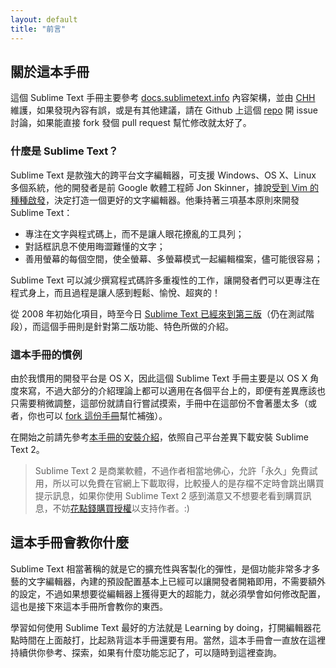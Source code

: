 ```yaml
---
layout: default
title: "前言"
---
```

## <span id="about-guides">關於這本手冊</span>

這個 Sublime Text 手冊主要參考 [docs.sublimetext.info](http://docs.sublimetext.info/) 內容架構，並由 [CHH](http://blog.chh.tw/about/) 維護，如果發現內容有誤，或是有其他建議，請在 Github 上這個 [repo](https://github.com/chinghanho/sublimetext-docs) 開 issue 討論，如果能直接 fork 發個 pull request 幫忙修改就太好了。<i class="icon-thumbs-up"></i>

### <span id="what-is-sublime-text">什麼是 Sublime Text？</span>

Sublime Text 是款強大的跨平台文字編輯器，可支援 Windows、OS X、Linux 多個系統，他的開發者是前 Google 軟體工程師 Jon Skinner，據說[受到 Vim 的種種啟發](http://www.sublimetext.com/blog/articles/anatomy-of-a-next-generation-text-editor)，決定打造一個更好的文字編輯器。他秉持著三項基本原則來開發 Sublime Text：

* 專注在文字與程式碼上，而不是讓人眼花撩亂的工具列；
* 對話框訊息不使用晦澀難懂的文字；
* 善用螢幕的每個空間，使全螢幕、多螢幕模式一起編輯檔案，儘可能很容易；

Sublime Text 可以減少撰寫程式碼許多重複性的工作，讓開發者們可以更專注在程式身上，而且過程是讓人感到輕鬆、愉悅、超爽的！

從 2008 年初始化項目，時至今日 [Sublime Text 已經來到第三版](http://www.sublimetext.com/3)（仍在測試階段），而這個手冊則是針對第二版功能、特色所做的介紹。

### <span id="conventions-in-this-guide">這本手冊的慣例</span>

由於我慣用的開發平台是 OS X，因此這個 Sublime Text 手冊主要是以 OS X 角度來寫，不過大部分的介紹理論上都可以適用在各個平台上的，即便有差異應該也只需要稍微調整，這部份就請自行嘗試摸索，手冊中在這部份不會著墨太多（或者，你也可以 [fork 這份手冊](https://github.com/chinghanho/sublimetext-docs)幫忙補強）。<i class="icon-leaf"></i>

在開始之前請先參考[本手冊的安裝介紹](/installation)，依照自己平台差異下載安裝 Sublime Text 2。

> Sublime Text 2 是商業軟體，不過作者相當地佛心，允許「永久」免費試用，所以可以免費在官網上下載取得，比較擾人的是存檔不定時會跳出購買提示訊息，如果你使用 Sublime Text 2 感到滿意又不想要老看到購買訊息，不妨[花點錢購買授權](https://www.sublimetext.com/buy)以支持作者。:)

## <span id="what-this-guides-teach">這本手冊會教你什麼</span>

Sublime Text 相當著稱的就是它的擴充性與客製化的彈性，是個功能非常多才多藝的文字編輯器，內建的預設配置基本上已經可以讓開發者開箱即用，不需要額外的設定，不過如果想要從編輯器上獲得更大的超能力，就必須學會如何修改配置，這也是接下來這本手冊所會教你的東西。

學習如何使用 Sublime Text 最好的方法就是 Learning by doing，打開編輯器花點時間在上面敲打，比起熟背這本手冊還要有用。當然，這本手冊會一直放在這裡持續供你參考、探索，如果有什麼功能忘記了，可以隨時到這裡查詢。<i class="icon-book"></i>
